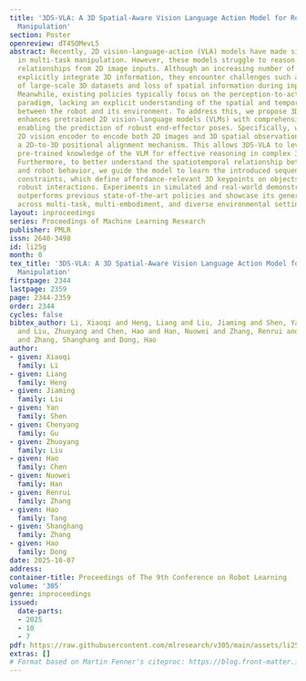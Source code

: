 ```yaml
---
title: '3DS-VLA: A 3D Spatial-Aware Vision Language Action Model for Robust Multi-Task
  Manipulation'
section: Poster
openreview: dT45OMevL5
abstract: Recently, 2D vision-language-action (VLA) models have made significant strides
  in multi-task manipulation. However, these models struggle to reason about 3D spatial
  relationships from 2D image inputs. Although an increasing number of 3D approaches
  explicitly integrate 3D information, they encounter challenges such as limited availability
  of large-scale 3D datasets and loss of spatial information during input processing.
  Meanwhile, existing policies typically focus on the perception-to-action learning
  paradigm, lacking an explicit understanding of the spatial and temporal relationships
  between the robot and its environment. To address this, we propose 3DS-VLA, which
  enhances pretrained 2D vision-language models (VLMs) with comprehensive 3D awareness,
  enabling the prediction of robust end-effector poses. Specifically, we enable a
  2D vision encoder to encode both 2D images and 3D spatial observation by introducing
  a 2D-to-3D positional alignment mechanism. This allows 3DS-VLA to leverage the large-scale
  pre-trained knowledge of the VLM for effective reasoning in complex 3D robotic environments.
  Furthermore, to better understand the spatiotemporal relationship between 3D observations
  and robot behavior, we guide the model to learn the introduced sequential 3D spatial
  constraints, which define affordance-relevant 3D keypoints on objects, ensuring
  robust interactions. Experiments in simulated and real-world demonstrate that 3DS-VLA
  outperforms previous state-of-the-art policies and showcase its generalizable capabilities
  across multi-task, multi-embodiment, and diverse environmental settings.
layout: inproceedings
series: Proceedings of Machine Learning Research
publisher: PMLR
issn: 2640-3498
id: li25g
month: 0
tex_title: '3DS-VLA: A 3D Spatial-Aware Vision Language Action Model for Robust Multi-Task
  Manipulation'
firstpage: 2344
lastpage: 2359
page: 2344-2359
order: 2344
cycles: false
bibtex_author: Li, Xiaoqi and Heng, Liang and Liu, Jiaming and Shen, Yan and Gu, Chenyang
  and Liu, Zhuoyang and Chen, Hao and Han, Nuowei and Zhang, Renrui and Tang, Hao
  and Zhang, Shanghang and Dong, Hao
author:
- given: Xiaoqi
  family: Li
- given: Liang
  family: Heng
- given: Jiaming
  family: Liu
- given: Yan
  family: Shen
- given: Chenyang
  family: Gu
- given: Zhuoyang
  family: Liu
- given: Hao
  family: Chen
- given: Nuowei
  family: Han
- given: Renrui
  family: Zhang
- given: Hao
  family: Tang
- given: Shanghang
  family: Zhang
- given: Hao
  family: Dong
date: 2025-10-07
address:
container-title: Proceedings of The 9th Conference on Robot Learning
volume: '305'
genre: inproceedings
issued:
  date-parts:
  - 2025
  - 10
  - 7
pdf: https://raw.githubusercontent.com/mlresearch/v305/main/assets/li25g/li25g.pdf
extras: []
# Format based on Martin Fenner's citeproc: https://blog.front-matter.io/posts/citeproc-yaml-for-bibliographies/
---
```

